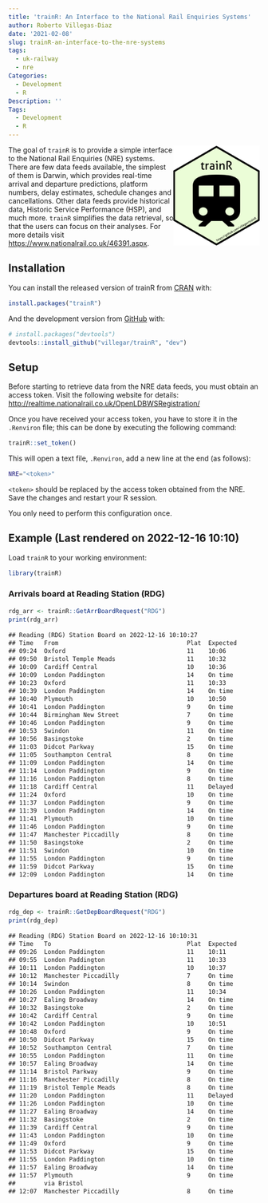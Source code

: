 ```yaml
---
title: 'trainR: An Interface to the National Rail Enquiries Systems'
author: Roberto Villegas-Diaz
date: '2021-02-08'
slug: trainR-an-interface-to-the-nre-systems
tags:
  - uk-railway
  - nre
Categories:
  - Development
  - R
Description: ''
Tags:
  - Development
  - R
---
```


<img src="https://raw.githubusercontent.com/villegar/trainR/main/inst/images/logo.png" alt="logo" align="right" height=200px/>

The goal of `trainR` is to provide a simple interface to the 
National Rail Enquiries (NRE) systems. There are few data feeds 
available, the simplest of them is Darwin, which provides real-time 
arrival and departure predictions, platform numbers, delay estimates, 
schedule changes and cancellations. Other data feeds provide historical 
data, Historic Service Performance (HSP), and much more. `trainR` 
simplifies the data retrieval, so that the users can focus on their 
analyses. For more details visit 
https://www.nationalrail.co.uk/46391.aspx.

## Installation

You can install the released version of trainR from [CRAN](https://CRAN.R-project.org) with:

``` r
install.packages("trainR")
```

And the development version from [GitHub](https://github.com/) with:

``` r
# install.packages("devtools")
devtools::install_github("villegar/trainR", "dev")
```

## Setup
Before starting to retrieve data from the NRE data feeds, you must obtain an access token. 
Visit the following website for details: http://realtime.nationalrail.co.uk/OpenLDBWSRegistration/

Once you have received your access token, you have to store it in the `.Renviron` file; this can be 
done by executing the following command:


```r
trainR::set_token()
```

This will open a text file, `.Renviron`, add a new line at the end (as follows):

```bash
NRE="<token>"
```

`<token>` should be replaced by the access token obtained from the NRE. Save the changes and restart 
your R session.

You only need to perform this configuration once.

## Example (Last rendered on 2022-12-16 10:10)

Load `trainR` to your working environment:

```r
library(trainR)
```

### Arrivals board at Reading Station (RDG)


```r
rdg_arr <- trainR::GetArrBoardRequest("RDG")
print(rdg_arr)
```

```
## Reading (RDG) Station Board on 2022-12-16 10:10:27
## Time   From                                    Plat  Expected
## 09:24  Oxford                                  11    10:06
## 09:50  Bristol Temple Meads                    11    10:32
## 10:09  Cardiff Central                         10    10:36
## 10:09  London Paddington                       14    On time
## 10:23  Oxford                                  11    10:33
## 10:39  London Paddington                       14    On time
## 10:40  Plymouth                                10    10:50
## 10:41  London Paddington                       9     On time
## 10:44  Birmingham New Street                   7     On time
## 10:46  London Paddington                       9     On time
## 10:53  Swindon                                 11    On time
## 10:56  Basingstoke                             2     On time
## 11:03  Didcot Parkway                          15    On time
## 11:05  Southampton Central                     8     On time
## 11:09  London Paddington                       14    On time
## 11:14  London Paddington                       9     On time
## 11:16  London Paddington                       8     On time
## 11:18  Cardiff Central                         11    Delayed
## 11:24  Oxford                                  10    On time
## 11:37  London Paddington                       9     On time
## 11:39  London Paddington                       14    On time
## 11:41  Plymouth                                10    On time
## 11:46  London Paddington                       9     On time
## 11:47  Manchester Piccadilly                   8     On time
## 11:50  Basingstoke                             2     On time
## 11:51  Swindon                                 10    On time
## 11:55  London Paddington                       9     On time
## 11:59  Didcot Parkway                          15    On time
## 12:09  London Paddington                       14    On time
```

### Departures board at Reading Station (RDG)


```r
rdg_dep <- trainR::GetDepBoardRequest("RDG")
print(rdg_dep)
```

```
## Reading (RDG) Station Board on 2022-12-16 10:10:31
## Time   To                                      Plat  Expected
## 09:26  London Paddington                       11    10:11
## 09:55  London Paddington                       11    10:33
## 10:11  London Paddington                       10    10:37
## 10:12  Manchester Piccadilly                   7     On time
## 10:14  Swindon                                 8     On time
## 10:26  London Paddington                       11    10:34
## 10:27  Ealing Broadway                         14    On time
## 10:32  Basingstoke                             2     On time
## 10:42  Cardiff Central                         9     On time
## 10:42  London Paddington                       10    10:51
## 10:48  Oxford                                  9     On time
## 10:50  Didcot Parkway                          15    On time
## 10:52  Southampton Central                     7     On time
## 10:55  London Paddington                       11    On time
## 10:57  Ealing Broadway                         14    On time
## 11:14  Bristol Parkway                         9     On time
## 11:16  Manchester Piccadilly                   8     On time
## 11:19  Bristol Temple Meads                    8     On time
## 11:20  London Paddington                       11    Delayed
## 11:26  London Paddington                       10    On time
## 11:27  Ealing Broadway                         14    On time
## 11:32  Basingstoke                             2     On time
## 11:39  Cardiff Central                         9     On time
## 11:43  London Paddington                       10    On time
## 11:49  Oxford                                  9     On time
## 11:53  Didcot Parkway                          15    On time
## 11:55  London Paddington                       10    On time
## 11:57  Ealing Broadway                         14    On time
## 11:57  Plymouth                                9     On time
##        via Bristol                             
## 12:07  Manchester Piccadilly                   8     On time
```
